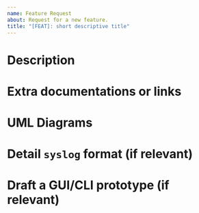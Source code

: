 ```yaml
---
name: Feature Request
about: Request for a new feature.
title: "[FEAT]: short descriptive title"
---
```


<!--
Before you open a request, please check if a similar request already
exists or has been closed before.
Remove any section uneeded!
-->

# Description
<!--
A clear and concise description of what the feature is about.
-->

# Extra documentations or links
<!--
Background knowledge, documentation and tutorial that can help
involving.
-->

# UML Diagrams
<!--
Provide at least one clear UML diagram. You can use
[Plantuml](https://plantuml.com/) to design (keep the `.puml` source
file to append to documentation):
 - [UML Sequence diagram](https://plantuml.com/sequence-diagram)
 - [UML Use Case diagram](https://plantuml.com/use-case-diagram)
 - [UML Class diagram](https://plantuml.com/class-diagram)
 - [UML Activity diagram](https://plantuml.com/activity-diagram-beta)
 - [UML State diagram](https://plantuml.com/state-diagram)
 - [UML Object diagram](https://plantuml.com/object-diagram)
 - [UML Timing diagram](https://plantuml.com/timing-diagram)
-->

# Detail `syslog` format (if relevant)
<!--
Provide the `regex` that match the new `syslog` format you suggest:
```
^log-example [0-9]{4}-(1[0-2]|0[1-9])-(3[01]|[0-2][0-9]) (2[0-3]|[01][0-9]):([0-5][0-9]):([0-5][0-9]) .+$
```

Provide a plain text example:
```
log-example 2022-10-27 10:46:57: link group updated point
```
-->

# Draft a GUI/CLI prototype (if relevant)
<!--
Design a draft with [Pencil](https://pencil.evolus.vn) (launch with
option `--disable-seccomp-filter-sandbox` if it doesn't start
properly) and/or list short and long `CLI` options and parameters.
-->
